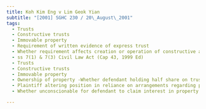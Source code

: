 ```yaml
---
title: Koh Kim Eng v Lim Geok Yian 
subtitle: "[2001] SGHC 230 / 20\_August\_2001"
tags:
  - Trusts
  - Constructive trusts
  - Immovable property
  - Requirement of written evidence of express trust
  - Whether requirement affects creation or operation of constructive and other trusts
  - ss 7(1) & 7(3) Civil Law Act (Cap 43, 1999 Ed)
  - Trusts
  - Constructive trusts
  - Immovable property
  - Ownership of property -Whether defendant holding half share on trust for plaintiff
  - Plaintiff altering position in reliance on arrangements regarding property\'s ownership
  - Whether unconscionable for defendant to claim interest in property

---
```


